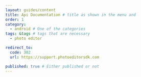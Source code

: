 ```yaml
---
layout: guides/content
title: Api Documentation # title as shown in the menu and 
order: 1
category: 
  - android # One of the categories
tags: &tags # tags that are necessary
  - photo editor 

redirect_to: 
  code: 302 
  url: https://support.photoeditorsdk.com

published: true # Either published or not 
---
```



